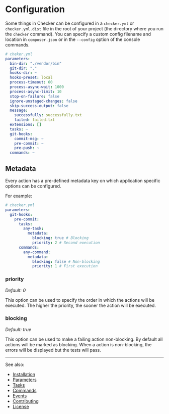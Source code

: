 # Configuration

Some things in Checker can be configured in a `checker.yml` or `checker.yml.dist`
file in the root of your project (the directory where you run the `checker` command).
You can specify a custom config filename and location in `composer.json`
or in the `--config` option of the console commands.

```yml
# cheker.yml
parameters:
  bin-dir: "./vendor/bin"
  git-dir: "."
  hooks-dir: ~
  hooks-preset: local
  process-timeout: 60
  process-async-wait: 1000
  process-async-limit: 10
  stop-on-failure: false
  ignore-unstaged-changes: false
  skip-success-output: false
  message:
    successfully: successfully.txt
    failed: failed.txt
  extensions: []
  tasks: ~
  git-hooks:
    commit-msg: ~
    pre-commit: ~
    pre-push: ~
  commands: ~
```

## Metadata

Every action has a pre-defined metadata key on which application specific options can be configured.

For example:

```yml
# checker.yml
parameters:
  git-hooks:
    pre-commit:
      tasks:
        any-task:
          metadata:
            blocking: true # Blocking
            priority: 2 # Second execution
      commands:
        any-command:
          metadata:
            blocking: false # Non-blocking
            priority: 1 # First execution
```

### priority

*Default: 0*

This option can be used to specify the order in which the actions will be executed.
The higher the priority, the sooner the action will be executed.

### blocking

*Default: true*

This option can be used to make a failing action non-blocking.
By default all actions will be marked as blocking.
When a action is non-blocking, the errors will be displayed but the tests will pass.

***
See also:

- [Installation](Installation.md)
- [Parameters](Parameters.md)
- [Tasks](Tasks.md)
- [Commands](Commands.md)
- [Events](Events.md)
- [Contributing](../CONTRIBUTING.md)
- [License](../LICENSE.md)
